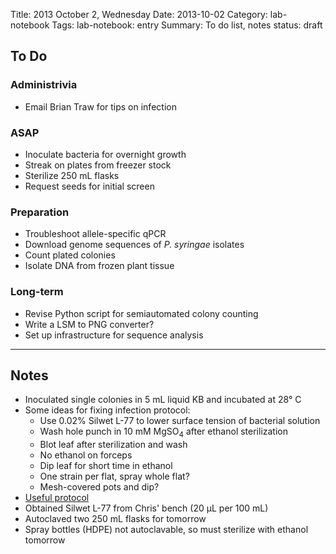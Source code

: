 Title: 2013 October 2, Wednesday
Date: 2013-10-02
Category: lab-notebook
Tags: lab-notebook: entry
Summary: To do list, notes
status: draft

## To Do ##

### Administrivia ###

- Email Brian Traw for tips on infection

### ASAP ###

- Inoculate bacteria for overnight growth
- Streak on plates from freezer stock
- Sterilize 250 mL flasks
- Request seeds for initial screen

### Preparation ###

- Troubleshoot allele-specific qPCR
- Download genome sequences of _P. syringae_ isolates
- Count plated colonies
- Isolate DNA from frozen plant tissue

### Long-term ###

- Revise Python script for semiautomated colony counting
- Write a LSM to PNG converter?
- Set up infrastructure for sequence analysis

***

## Notes ##

- Inoculated single colonies in 5 mL liquid KB and incubated at 28&deg; C
- Some ideas for fixing infection protocol:
    - Use 0.02% Silwet L-77 to lower surface tension of bacterial solution
    - Wash hole punch in 10 mM MgSO<sub>4</sub> after ethanol sterilization
    - Blot leaf after sterilization and wash
    - No ethanol on forceps
    - Dip leaf for short time in ethanol
    - One strain per flat, spray whole flat?
    - Mesh-covered pots and dip?
- [Useful protocol](http://dx.doi.org/10.1007/978-1-62703-414-2_6)
- Obtained Silwet L-77 from Chris' bench (20 &micro;L per 100 mL)
- Autoclaved two 250 mL flasks for tomorrow
- Spray bottles (HDPE) not autoclavable, so must sterilize with ethanol
  tomorrow

